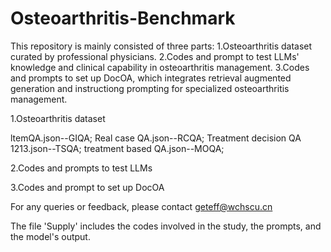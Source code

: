 # Osteoarthritis-Benchmark
This repository is mainly consisted of three parts: 1.Osteoarthritis dataset curated by professional physicians. 2.Codes and prompt to test LLMs' knowledge and clinical capability in osteoarthritis management. 3.Codes and prompts to set up DocOA, which integrates retrieval augmented generation and instructiong prompting for specialized osteoarthritis management.

1.Osteoarthritis dataset

ltemQA.json--GIQA;
Real case QA.json--RCQA;
Treatment decision QA 1213.json--TSQA;
treatment based QA.json--MOQA;

2.Codes and prompts to test LLMs

3.Codes and prompt to set up DocOA


For any queries or feedback, please contact geteff@wchscu.cn

The file 'Supply' includes the codes involved in the study, the prompts, and the model's output.
